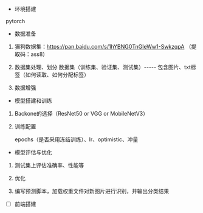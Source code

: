 -  环境搭建

  pytorch

-  数据准备

  1. 猫狗数据集：https://pan.baidu.com/s/1hYBNG0TnGIeWw1-SwkzqpA （提取码：ass8）
  2. 数据集处理、划分
    数据集（训练集、验证集、测试集）----- 包含图片、txt标签（如何读取、如何分配标签）
    
  3. 数据增强

-  模型搭建和训练

  1. Backone的选择（ResNet50 or VGG or MobileNetV3）
  
  2. 训练配置

     epochs（是否采用冻结训练）、lr、optimistic、冲量
  
-  模型评估与优化
  
  1. 测试集上评估准确率、性能等
  
  2. 优化
  
  3. 编写预测脚本，加载权重文件对新图片进行识别，并输出分类结果
  
- [ ] 前端搭建 
  
  